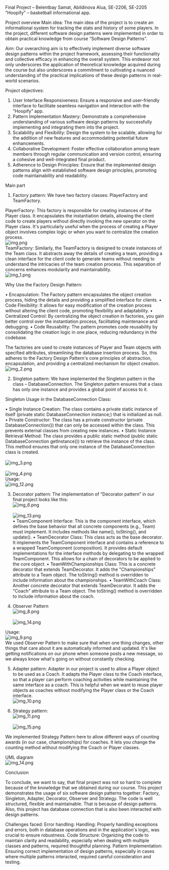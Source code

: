 Final Project – Belentbay Samat, Abildinova Alua, SE-2206, SE-2205
“Hoopify” – basketball informational app.

Project overview
Main idea:
The main idea of the project is to create an informational system for tracking the stats and history of some players. In the project, different software design patterns were implemented in order to obtain practical knowledge from course “Software Design Patterns”.

Aim:
Our overarching aim is to effectively implement diverse software design patterns within the project framework, assessing their functionality and collective efficacy in enhancing the overall system. This endeavor not only underscores the application of theoretical knowledge acquired during the course but also underscores a commitment to cultivating a nuanced understanding of the practical implications of these design patterns in real-world scenarios.

Project objectives:
1)	User Interface Responsiveness:
      Ensure a responsive and user-friendly interface to facilitate seamless navigation and interaction with the “Hoopify” app.
2)	Pattern Implementation Mastery:
      Demonstrate a comprehensive understanding of various software design patterns by successfully implementing and integrating them into the project.
3)	Scalability and Flexibility:
      Design the system to be scalable, allowing for the addition of new features and accommodating potential future enhancements.
4)	Collaborative Development:
      Foster effective collaboration among team members through regular communication and version control, ensuring a cohesive and well-integrated final product.
5)	Adherence to Design Principles:
      Ensure that the implemented design patterns align with established software design principles, promoting code maintainability and readability.












Main part
1)	Factory pattern:
      We have two factory classes: PlayerFactory and TeamFactory.

PlayerFactory:
This factory is responsible for creating instances of the Player class. It encapsulates the instantiation details, allowing the client code to create players without directly invoking the new operator on the Player class. It's particularly useful when the process of creating a Player object involves complex logic or when you want to centralize the creation process.
<br> ![img.png](images/img.png) <br>
TeamFactory:
Similarly, the TeamFactory is designed to create instances of the Team class. It abstracts away the details of creating a team, providing a clean interface for the client code to generate teams without needing to understand the intricacies of the team creation process. This separation of concerns enhances modularity and maintainability.
<br> ![img_1.png](images/img_1.png) <br>



Why Use the Factory Design Pattern:

•	Encapsulation:
The Factory pattern encapsulates the object creation process, hiding the details and providing a simplified interface for clients.
•	Code Flexibility:
It allows for easy modification of the creation process without altering the client code, promoting flexibility and adaptability.
•	Centralized Control:
By centralizing the object creation in factories, you gain better control over the instantiation process, facilitating maintenance and debugging.
•	Code Reusability:
The pattern promotes code reusability by consolidating the creation logic in one place, reducing redundancy in the codebase.

The factories are used to create instances of Player and Team objects with specified attributes, streamlining the database insertion process. So, this adheres to the Factory Design Pattern's core principles of abstraction, encapsulation, and providing a centralized mechanism for object creation.
<br> ![img_2.png](images/img_2.png) <br>

2)	Singleton pattern:
      We have implemented the Singleton pattern in the class – DatabaseConnection. The Singleton pattern ensures that a class has only one instance and provides a global point of access to it.


Singleton Usage in the DatabaseConnection Class:

•	Single Instance Creation:
The class contains a private static instance of itself (private static DatabaseConnection instance;) that is initialized as null.
•	Private Constructor:
The class has a private constructor (private DatabaseConnection()) that can only be accessed within the class. This prevents external classes from creating new instances.
•	Static Instance Retrieval Method:
The class provides a public static method (public static DatabaseConnection getInstance()) to retrieve the instance of the class. This method ensures that only one instance of the DatabaseConnection class is created.  
<br> ![img_3.png](images/img_3.png) <br>
<br> ![img_4.png](images/img_4.png) <br>
Usage:
<br> ![img_12.png](images/img_12.png) <br>






3)	Decorator pattern:
      The implementation of “Decorator pattern” in our final project looks like this:
      <br> ![img_6.png](images/img_6.png) <br>
      <br> ![img_13.png](images/img_13.png) <br>
      •	TeamComponent Interface: This is the component interface, which defines the base behavior that all concrete components (e.g., Team) must implement. It includes methods like name(), toString(), and update().
      •	TeamDecorator Class: This class acts as the base decorator. It implements the TeamComponent interface and contains a reference to a wrapped TeamComponent (composition). It provides default implementations for the interface methods by delegating to the wrapped TeamComponent. This allows for a chain of decorators to be applied to the core object.
      •	TeamWithChampionships Class: This is a concrete decorator that extends TeamDecorator. It adds the "Championships" attribute to a Team object. The toString() method is overridden to include information about the championships.
      •	TeamWithCoach Class: Another concrete decorator that extends TeamDecorator. It adds the "Coach" attribute to a Team object. The toString() method is overridden to include information about the coach.

4)	Observer Pattern
      <br> ![img_8.png](images/img_8.png) <br>
      <br> ![img_14.png](images/img_14.png) <br>


Usage:
<br> ![img_9.png](images/img_9.png) <br>
We used  Observer Pattern to make sure that when one thing changes, other things that care about it are automatically informed and updated. It's like getting notifications on our phone when someone posts a new message, so we always know what's going on without constantly checking.












5)	Adapter pattern:
      Adapter in our project is used to allow a Player object to be used as a Coach. It adapts the Player class to the Coach interface, so that a player can perform coaching activities while maintaining the same interface as a coach. This is helpful when we want to reuse player objects as coaches without modifying the Player class or the Coach interface.
      <br> ![img_10.png](images/img_10.png)<br>


6)	Strategy pattern:
      <br> ![img_11.png](images/img_11.png)<br>
      <br> ![img_15.png](images/img_15.png)<br>

We implemented Strategy Pattern  here to allow different ways of counting awards (in our case, championships) for coaches. It lets you change the counting method without modifying the Coach or Player classes.



UML diagram
<br> ![img_14.png](images/uml.png)<br>










Conclusion

To conclude, we want to say, that final project was not so hard to complete because of the knowledge that we obtained during our course. This project demonstrates the usage of six software design patterns together: Factory, Singleton, Adapter, Decorator, Observer and Strategy. The code is well structured, flexible and maintainable. That is because of design patterns. Also, this project has database connection that is also been interacted with design patterns.

Challenges faced:
Error handling: Handling: Properly handling exceptions and errors, both in database operations and in the application's logic, was crucial to ensure robustness.
Code Structure: Organizing the code to maintain clarity and readability, especially when
dealing with multiple classes and patterns, required thoughtful planning.
Pattern Implementation: Ensuring correct implementation of design patterns, especially in
cases where multiple patterns interacted, required careful consideration and testing.

